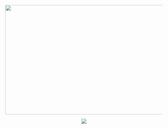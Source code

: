 <p align="center">
  <img width="600" height="350" src="https://i.imgur.com/2oJhPaj.jpg?1">
</p>
<p align="center">
  <a href="https://www.linkedin.com/in/gabriel-zangerme/">
    <img src="https://img.shields.io/badge/LinkedIn-0077B5?style=for-the-badge&logo=linkedin&logoColor=white" />
  </a>
</p>
